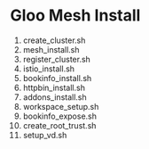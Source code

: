 # Gloo Mesh Install

1. create_cluster.sh
2. mesh_install.sh
3. register_cluster.sh
4. istio_install.sh
5. bookinfo_install.sh
6. httpbin_install.sh
7. addons_install.sh
8. workspace_setup.sh
9. bookinfo_expose.sh
10. create_root_trust.sh
11. setup_vd.sh

